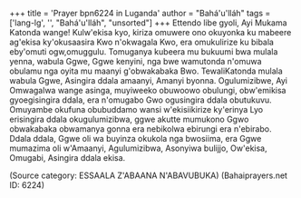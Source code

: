 +++
title = 'Prayer bpn6224 in Luganda'
author = "Bahá'u'lláh"
tags = ['lang-lg', '', "Bahá'u'lláh", "unsorted"]
+++
Ettendo libe gyoli, Ayi Mukama Katonda wange! Kulw'ekisa kyo, kiriza omuwere ono okuyonka ku mabeere ag'ekisa ky'okusaasira Kwo n'okwagala Kwo, era omukulirize ku bibala eby'omuti ogw,omuggulu.  Tomuganya kubeera mu bukuumi bwa mulala yenna, wabula Ggwe, Ggwe kenyini, nga bwe wamutonda n'omuwa obulamu nga oyita mu maanyi g'obwakabaka Bwo.  TewaliKatonda mulala wabula Ggwe, Asingira ddala amaanyi, Amanyi byonna.
Ogulumizibwe, Ayi Omwagalwa wange asinga, muyiweeko obuwoowo obulungi, obw'emikisa gyoegisingira ddala, era n'omugabo Gwo ogusingira ddala obutukuvu.  Omuyambe okufuna obubuddamo wansi w'ekisiikirize ky'erinya Lyo erisingira ddala okugulumizibwa, ggwe akutte mumukono Ggwo obwakabaka obwamanya gonna era nebikolwa ebirungi era n'ebirabo.  Ddala ddala, Ggwe oli wa buyinza okukola nga bwosiima, era Ggwe mumazima oli w'Amaanyi, Agulumizibwa, Asonyiwa bulijjo, Ow'ekisa, Omugabi, Asingira ddala ekisa.

(Source category: ESSAALA Z'ABAANA N'ABAVUBUKA)
(Bahaiprayers.net ID: 6224)
